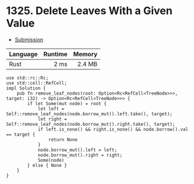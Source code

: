 # 1325. Delete Leaves With a Given Value
- [Submission](https://leetcode.com/submissions/detail/1260320620/)

| Language | Runtime | Memory |
| :-       |       -:|      -:|
| Rust | 2 ms | 2.4 MB |
```
use std::rc::Rc;
use std::cell::RefCell;
impl Solution {
    pub fn remove_leaf_nodes(root: Option<Rc<RefCell<TreeNode>>>, target: i32) -> Option<Rc<RefCell<TreeNode>>> {
        if let Some(mut node) = root {
            let left = Self::remove_leaf_nodes(node.borrow_mut().left.take(), target);
            let right = Self::remove_leaf_nodes(node.borrow_mut().right.take(), target);
            if left.is_none() && right.is_none() && node.borrow().val == target {
                return None
            }
            node.borrow_mut().left = left;
            node.borrow_mut().right = right;
            Some(node)
        } else { None }
    }
}
```
